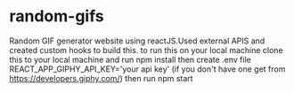 # random-gifs
Random GIF generator website using reactJS.Used external APIS and created custom hooks to build this.
to run this on your local machine clone this to your local machine and run 
npm install
then create .env file 
REACT_APP_GIPHY_API_KEY='your api key' (if you don't have one  get from https://developers.giphy.com/) then run
npm start 
